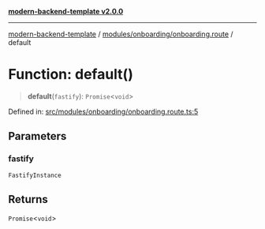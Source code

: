 [**modern-backend-template v2.0.0**](../../../../README.md)

***

[modern-backend-template](../../../../modules.md) / [modules/onboarding/onboarding.route](../README.md) / default

# Function: default()

> **default**(`fastify`): `Promise`\<`void`\>

Defined in: [src/modules/onboarding/onboarding.route.ts:5](https://github.com/maemreyo/saas-4cus-nodejs/blob/2a5b3f3aa11335dfa561e80e1feabb8e6084261e/src/modules/onboarding/onboarding.route.ts#L5)

## Parameters

### fastify

`FastifyInstance`

## Returns

`Promise`\<`void`\>
